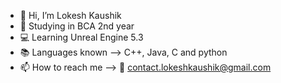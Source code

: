 - 👋 Hi, I’m Lokesh Kaushik
- 🌱 Studying in BCA 2nd year
- 💻 Learning Unreal Engine 5.3
- 📚 Languages known --> C++, Java, C and python
- 📫 How to reach me --> 📧 contact.lokeshkaushik@gmail.com
<!---
l-kaushik/l-kaushik is a ✨ special ✨ repository because its `README.md` (this file) appears on your GitHub profile.
You can click the Preview link to take a look at your changes.
--->
